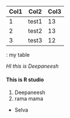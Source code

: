 | Col1 | Col2  | Col3 |
|------|-------|------|
| 1    | test1 | 13   |
| 2    | test2 | 13   |
| 3    | test3 | 12   |

: my table

*HI this is Deepaneesh*

#### This is R studio

1.  Deepaneesh
2.  rama mama

-   Selva
